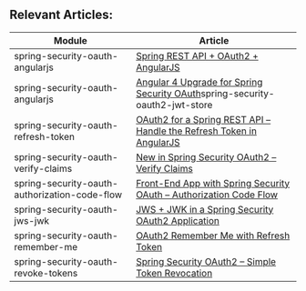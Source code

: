 ## Relevant Articles: 

Module | Article
--|--
spring-security-oauth-angularjs | [Spring REST API + OAuth2 + AngularJS](http://www.baeldung.com/rest-api-spring-oauth2-angularjs)
spring-security-oauth-angularjs | [Angular 4 Upgrade for Spring Security OAuth](http://www.baeldung.com/angular-4-upgrade-for-spring-security-oauth/)spring-security-oauth2-jwt-store | [Using JWT with Spring Security OAuth](http://www.baeldung.com/spring-security-oauth-jwt)
spring-security-oauth-refresh-token | [OAuth2 for a Spring REST API – Handle the Refresh Token in AngularJS](http://www.baeldung.com/spring-security-oauth2-refresh-token-angular-js)
spring-security-oauth-verify-claims | [New in Spring Security OAuth2 – Verify Claims](http://www.baeldung.com/spring-security-oauth-2-verify-claims)
spring-security-oauth-authorization-code-flow | [Front-End App with Spring Security OAuth – Authorization Code Flow](https://www.baeldung.com/spring-security-oauth-authorization-code-flow)
spring-security-oauth-jws-jwk | [JWS + JWK in a Spring Security OAuth2 Application](https://www.baeldung.com/spring-security-oauth2-jws-jwk)
spring-security-oauth-remember-me | [OAuth2 Remember Me with Refresh Token](http://www.baeldung.com/spring-security-oauth2-remember-me)
spring-security-oauth-revoke-tokens | [Spring Security OAuth2 – Simple Token Revocation](http://www.baeldung.com/spring-security-oauth-revoke-tokens)